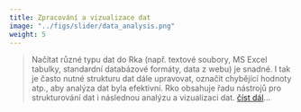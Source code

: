 ```yaml
---
title: Zpracování a vizualizace dat
image: "../figs/slider/data_analysis.png"
weight: 5
---
```


 > Načítat různé typu dat do Rka (např. textové soubory, MS Excel tabulky, standardní databázové formáty, data z webu) je snadné. I tak je často nutné strukturu dat dále upravovat, označit chybějící hodnoty atp., aby analýza dat byla efektivní. Rko obsahuje řadu nástrojů pro strukturování dat i následnou analýzu a vizualizaci dat. [číst dál](../blog/data_analysis)...

